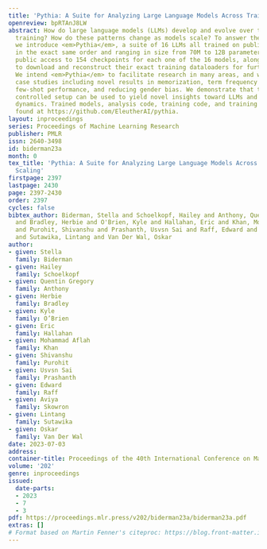 ```yaml
---
title: 'Pythia: A Suite for Analyzing Large Language Models Across Training and Scaling'
openreview: bpRTAnJ8LW
abstract: How do large language models (LLMs) develop and evolve over the course of
  training? How do these patterns change as models scale? To answer these questions,
  we introduce <em>Pythia</em>, a suite of 16 LLMs all trained on public data seen
  in the exact same order and ranging in size from 70M to 12B parameters. We provide
  public access to 154 checkpoints for each one of the 16 models, alongside tools
  to download and reconstruct their exact training dataloaders for further study.
  We intend <em>Pythia</em> to facilitate research in many areas, and we present several
  case studies including novel results in memorization, term frequency effects on
  few-shot performance, and reducing gender bias. We demonstrate that this highly
  controlled setup can be used to yield novel insights toward LLMs and their training
  dynamics. Trained models, analysis code, training code, and training data can be
  found at https://github.com/EleutherAI/pythia.
layout: inproceedings
series: Proceedings of Machine Learning Research
publisher: PMLR
issn: 2640-3498
id: biderman23a
month: 0
tex_title: 'Pythia: A Suite for Analyzing Large Language Models Across Training and
  Scaling'
firstpage: 2397
lastpage: 2430
page: 2397-2430
order: 2397
cycles: false
bibtex_author: Biderman, Stella and Schoelkopf, Hailey and Anthony, Quentin Gregory
  and Bradley, Herbie and O'Brien, Kyle and Hallahan, Eric and Khan, Mohammad Aflah
  and Purohit, Shivanshu and Prashanth, Usvsn Sai and Raff, Edward and Skowron, Aviya
  and Sutawika, Lintang and Van Der Wal, Oskar
author:
- given: Stella
  family: Biderman
- given: Hailey
  family: Schoelkopf
- given: Quentin Gregory
  family: Anthony
- given: Herbie
  family: Bradley
- given: Kyle
  family: O’Brien
- given: Eric
  family: Hallahan
- given: Mohammad Aflah
  family: Khan
- given: Shivanshu
  family: Purohit
- given: Usvsn Sai
  family: Prashanth
- given: Edward
  family: Raff
- given: Aviya
  family: Skowron
- given: Lintang
  family: Sutawika
- given: Oskar
  family: Van Der Wal
date: 2023-07-03
address: 
container-title: Proceedings of the 40th International Conference on Machine Learning
volume: '202'
genre: inproceedings
issued:
  date-parts:
  - 2023
  - 7
  - 3
pdf: https://proceedings.mlr.press/v202/biderman23a/biderman23a.pdf
extras: []
# Format based on Martin Fenner's citeproc: https://blog.front-matter.io/posts/citeproc-yaml-for-bibliographies/
---
```

